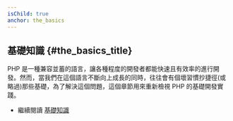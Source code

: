```yaml
---
isChild: true
anchor: the_basics
---
```


## 基礎知識 {#the_basics_title}

PHP 是一種兼容並蓄的語言，讓各種程度的開發者都能快速且有效率的進行開發。然而，當我們在這個語言不斷向上成長的同時，往往會有個壞習慣抄捷徑(或略過)那些基礎，為了解決這個問題，這個章節用來重新檢視 PHP 的基礎開發實踐。

* 繼續閱讀 [基礎知識](/pages/The-Basics.html)